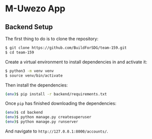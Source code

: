 # M-Uwezo App

## Backend Setup

The first thing to do is to clone the repository:

```sh
$ git clone https://github.com/BuildForSDG/team-159.git
$ cd team-159
```

Create a virtual environment to install dependencies in and activate it:

```sh
$ python3 -m venv venv
$ source venv/bin/activate
```

Then install the dependencies:

```sh
(env)$ pip install -r backend/requirements.txt
```
Once `pip` has finished downloading the dependencies:
```sh
(env)$ cd backend
(env)$ python manage.py createsuperuser
(env)$ python manage.py runserver
```
And navigate to `http://127.0.0.1:8000/accounts/`.


